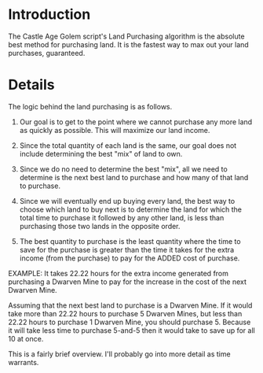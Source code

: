 # Introduction #

The Castle Age Golem script's Land Purchasing algorithm is the absolute best method for purchasing land.  It is the fastest way to max out your land purchases, guaranteed.


# Details #

The logic behind the land purchasing is as follows.

1) Our goal is to get to the point where we cannot purchase any more land as quickly as possible.  This will maximize our land income.

2) Since the total quantity of each land is the same, our goal does not include determining the best "mix" of land to own.

3) Since we do no need to determine the best "mix", all we need to determine is the next best land to purchase and how many of that land to purchase.

4) Since we will eventually end up buying every land, the best way to choose which land to buy next is to determine the land for which the total time to purchase it followed by any other land, is less than purchasing those two lands in the opposite order.

5) The best quantity to purchase is the least quantity where the time to save for the purchase is greater than the time it takes for the extra income (from the purchase) to pay for the ADDED cost of purchase.

EXAMPLE: It takes 22.22 hours for the extra income generated from purchasing a Dwarven Mine to pay for the increase in the cost of the next Dwarven Mine.

Assuming that the next best land to purchase is a Dwarven Mine.  If it would take more than 22.22 hours to purchase 5 Dwarven Mines, but less than 22.22 hours to purchase 1 Dwarven Mine, you should purchase 5.  Because it will take less time to purchase 5-and-5 then it would take to save up for all 10 at once.


This is a fairly brief overview.  I'll probably go into more detail as time warrants.